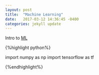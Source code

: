 ```yaml
---
layout: post
title:  "Machine Learning"
date:   2017-03-12 14:36:45 -0400
categories: jekyll update
---
```


Intro to [ML](http://www.cs.cmu.edu/~mgormley/courses/10601-s17/)

{%highlight python%}

import numpy as np
import tensorflow as tf

{%endhighlight%}

